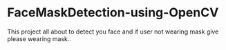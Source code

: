 # FaceMaskDetection-using-OpenCV
This project all about to detect you face and if user not wearing mask give please wearing mask.. 
